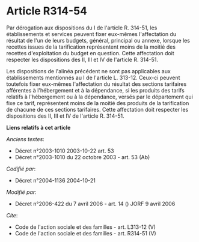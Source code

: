 # Article R314-54

Par dérogation aux dispositions du I de l'article R. 314-51, les établissements et services peuvent fixer eux-mêmes
l'affectation du résultat de l'un de leurs budgets, général, principal ou annexe, lorsque les recettes issues de la
tarification représentent moins de la moitié des recettes d'exploitation du budget en question. Cette affectation doit
respecter les dispositions des II, III et IV de l'article R. 314-51. 

Les dispositions de l'alinéa précédent ne sont pas applicables aux établissements mentionnés au I de l'article L. 313-12.
Ceux-ci peuvent toutefois fixer eux-mêmes l'affectation du résultat des sections tarifaires afférentes à l'hébergement et à
la dépendance, si les produits des tarifs relatifs à l'hébergement ou à la dépendance, versés par le département qui fixe ce
tarif, représentent moins de la moitié des produits de la tarification de chacune de ces sections tarifaires. Cette
affectation doit respecter les dispositions des II, III et IV de l'article R. 314-51.

**Liens relatifs à cet article**

_Anciens textes_:

  - Décret n°2003-1010 2003-10-22 art. 53
  - Décret n°2003-1010 du 22 octobre 2003 - art. 53 (Ab)

_Codifié par_:

  - Décret n°2004-1136 2004-10-21

_Modifié par_:

  - Décret n°2006-422 du 7 avril 2006 - art. 14 () JORF 9 avril 2006

_Cite_:

  - Code de l'action sociale et des familles - art. L313-12 (V)
  - Code de l'action sociale et des familles - art. R314-51 (V)
